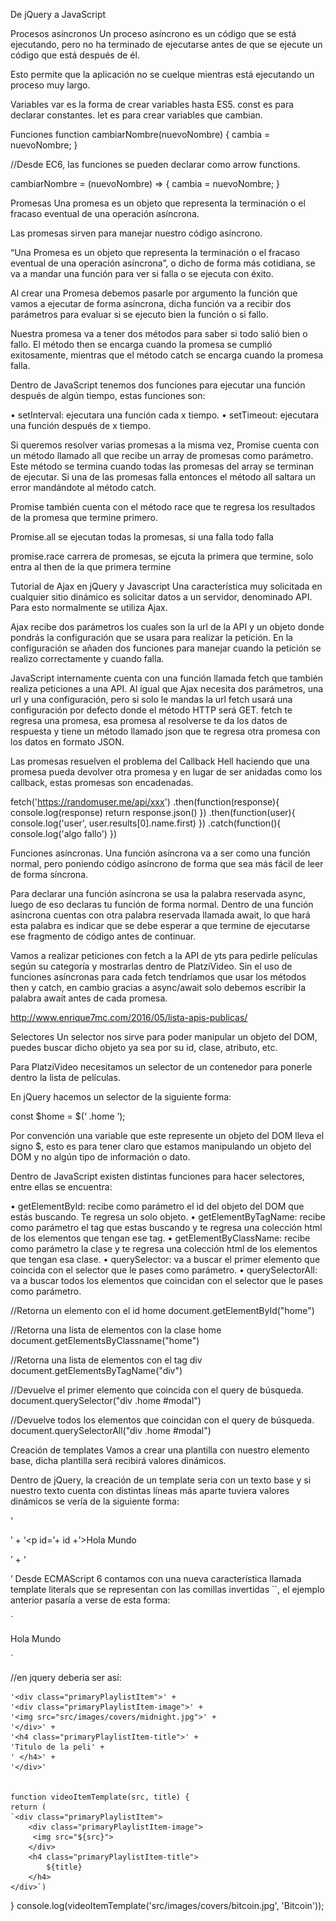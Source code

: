 De jQuery a JavaScript

Procesos asíncronos
Un proceso asíncrono es un código que se está ejecutando, pero no ha terminado de ejecutarse antes de que se ejecute un código que está después de él.

Esto permite que la aplicación no se cuelque mientras está ejecutando un proceso muy largo.

Variables
var es la forma de crear variables hasta ES5.
const es para declarar constantes.
let es para crear variables que cambian.

Funciones
function cambiarNombre(nuevoNombre) {
  cambia = nuevoNombre;
}

//Desde EC6, las funciones se pueden declarar como arrow functions.

cambiarNombre = (nuevoNombre) => {
  cambia = nuevoNombre;
}

Promesas
Una promesa es un objeto que representa la terminación o el fracaso eventual de una operación asíncrona.

Las promesas sirven para manejar nuestro código asíncrono.

“Una Promesa es un objeto que representa la terminación o el fracaso eventual de una operación asíncrona”, o dicho de forma más cotidiana, se va a mandar una función para ver si falla o se ejecuta con éxito.

Al crear una Promesa debemos pasarle por argumento la función que vamos a ejecutar de forma asíncrona, dicha función va a recibir dos parámetros para evaluar si se ejecuto bien la función o si fallo.

Nuestra promesa va a tener dos métodos para saber si todo salió bien o fallo. El método then se encarga cuando la promesa se cumplió exitosamente, mientras que el método catch se encarga cuando la promesa falla.

Dentro de JavaScript tenemos dos funciones para ejecutar una función después de algún tiempo, estas funciones son:

• setInterval: ejecutara una función cada x tiempo.
• setTimeout: ejecutara una función después de x tiempo.

Si queremos resolver varias promesas a la misma vez, Promise cuenta con un método llamado all que recibe un array de promesas como parámetro. Este método se termina cuando todas las promesas del array se terminan de ejecutar. Si una de las promesas falla entonces el método all saltara un error mandándote al método catch.

Promise también cuenta con el método race que te regresa los resultados de la promesa que termine primero.

Promise.all se ejecutan todas la promesas, si una falla todo falla

promise.race carrera de promesas, se ejcuta la primera que termine, solo entra al then de la que primera termine

Tutorial de Ajax en jQuery y Javascript
Una característica muy solicitada en cualquier sitio dinámico es solicitar datos a un servidor, denominado API. Para esto normalmente se utiliza Ajax.

Ajax recibe dos parámetros los cuales son la url de la API y un objeto donde pondrás la configuración que se usara para realizar la petición. En la configuración se añaden dos funciones para manejar cuando la petición se realizo correctamente y cuando falla.

JavaScript internamente cuenta con una función llamada fetch que también realiza peticiones a una API. Al igual que Ajax necesita dos parámetros, una url y una configuración, pero si solo le mandas la url fetch usará una configuración por defecto donde el método HTTP será GET.
fetch te regresa una promesa, esa promesa al resolverse te da los datos de respuesta y tiene un método llamado json que te regresa otra promesa con los datos en formato JSON.

Las promesas resuelven el problema del Callback Hell haciendo que una promesa pueda devolver otra promesa y en lugar de ser anidadas como los callback, estas promesas son encadenadas.

fetch('https://randomuser.me/api/xxx')
    .then(function(response){
        console.log(response)
        return response.json()
    })
    .then(function(user){
        console.log('user', user.results[0].name.first)
    })
    .catch(function(){
        console.log('algo fallo')
    })



Funciones asíncronas.
Una función asíncrona va a ser como una función normal, pero poniendo código asíncrono de forma que sea más fácil de leer de forma síncrona.

Para declarar una función asíncrona se usa la palabra reservada async, luego de eso declaras tu función de forma normal. Dentro de una función asíncrona cuentas con otra palabra reservada llamada await, lo que hará esta palabra es indicar que se debe esperar a que termine de ejecutarse ese fragmento de código antes de continuar.

Vamos a realizar peticiones con fetch a la API de yts para pedirle películas según su categoría y mostrarlas dentro de PlatziVideo. Sin el uso de funciones asíncronas para cada fetch tendríamos que usar los métodos then y catch, en cambio gracias a async/await solo debemos escribir la palabra await antes de cada promesa.

http://www.enrique7mc.com/2016/05/lista-apis-publicas/

Selectores
Un selector nos sirve para poder manipular un objeto del DOM, puedes buscar dicho objeto ya sea por su id, clase, atributo, etc.

Para PlatziVideo necesitamos un selector de un contenedor para ponerle dentro la lista de películas.

En jQuery hacemos un selector de la siguiente forma:

const $home = $(‘ .home ’);

Por convención una variable que este represente un objeto del DOM lleva el signo $, esto es para tener claro que estamos manipulando un objeto del DOM y no algún tipo de información o dato.

Dentro de JavaScript existen distintas funciones para hacer selectores, entre ellas se encuentra:

• getElementById: recibe como parámetro el id del objeto del DOM que estás buscando. Te regresa un solo objeto.
• getElementByTagName: recibe como parámetro el tag que estas buscando y te regresa una colección html de los elementos que tengan ese tag.
• getElementByClassName: recibe como parámetro la clase y te regresa una colección html de los elementos que tengan esa clase.
• querySelector: va a buscar el primer elemento que coincida con el selector que le pases como parámetro.
• querySelectorAll: va a buscar todos los elementos que coincidan con el selector que le pases como parámetro.

//Retorna un elemento con el id home
document.getElementById("home")

//Retorna una lista de elementos con la clase home
document.getElementsByClassname("home")

//Retorna una lista de elementos con el tag div
document.getElementsByTagName("div")

//Devuelve el primer elemento que coincida con el query de búsqueda.
document.querySelector("div .home #modal")

//Devuelve todos los elementos que coincidan con el query de búsqueda.
document.querySelectorAll("div .home #modal")

Creación de templates
Vamos a crear una plantilla con nuestro elemento base, dicha plantilla será recibirá valores dinámicos.

Dentro de jQuery, la creación de un template seria con un texto base y si nuestro texto cuenta con distintas líneas más aparte tuviera valores dinámicos se vería de la siguiente forma:

‘<div class=”container”>’ +
    ‘<p id=’+ id +’>Hola Mundo<p>’ +
‘<div>’
Desde ECMAScript 6 contamos con una nueva característica llamada template literals que se representan con las comillas invertidas ``, el ejemplo anterior pasaría a verse de esta forma:

`<div class=”container”>
    <p id=${id}>Hola Mundo<p>
<div>`

//en jquery deberia ser así:

    '<div class="primaryPlaylistItem">' +
    '<div class="primaryPlaylistItem-image">' +
    '<img src="src/images/covers/midnight.jpg">' +
    '</div>' +
    '<h4 class="primaryPlaylistItem-title">' +
    'Titulo de la peli' +
    ' </h4>' +
    '</div>'


    function videoItemTemplate(src, title) {
    return (
    `<div class="primaryPlaylistItem">
        <div class="primaryPlaylistItem-image">
         <img src="${src}">
        </div>
        <h4 class="primaryPlaylistItem-title">
            ${title}
        </h4>
    </div>`)
  }
  console.log(videoItemTemplate('src/images/covers/bitcoin.jpg', 'Bitcoin'));

  